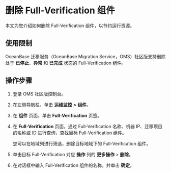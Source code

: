 # 删除 Full-Verification 组件

本文为您介绍如何删除 Full-Verification 组件，以节约运行资源。

## 使用限制

OceanBase 迁移服务（OceanBase Migration Service，OMS）社区版支持删除处于 **已停止**、**异常** 和 **已完成** 状态的 Full-Verification 组件。

## 操作步骤

1. 登录 OMS 社区版控制台。

2. 在左侧导航栏，单击 **运维监控** **\>** **组件**。

3. 在 **组件** 页面，单击 **Full-Verification** 页签。

4. 在 **Full-Verification** 页面，通过 Full-Verification 名称、机器 IP、迁移项目的名称或 ID 进行查询，查找目标 Full-Verification 组件。

   您可以在地域列进行筛选，删除目标地域下的 Full-Verification 组件。

5. 单击目标 Full-Verification 对应 **操作** 列的 **更多操作** > **删除**。

6. 在对话框中输入 Full-Verification 组件的名称，并单击 **确定**。

